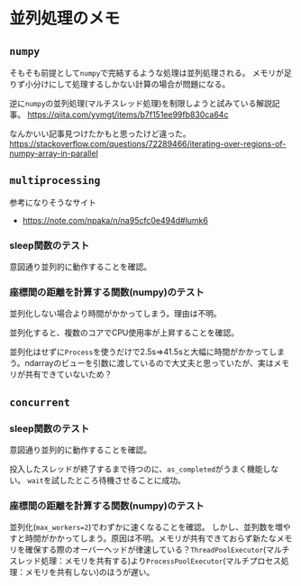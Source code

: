 # 並列処理のメモ

## `numpy`

そもそも前提として`numpy`で完結するような処理は並列処理される。
メモリが足りず小分けにして処理するしかない計算の場合が問題になる。

逆に`numpy`の並列処理(マルチスレッド処理)を制限しようと試みている解説記事。
https://qiita.com/yymgt/items/b7f151ee99fb830ca64c

なんかいい記事見つけたかもと思ったけど違った。
https://stackoverflow.com/questions/72289466/iterating-over-regions-of-numpy-array-in-parallel

## `multiprocessing`

参考になりそうなサイト
- https://note.com/npaka/n/na95cfc0e494d#lumk6

### sleep関数のテスト

意図通り並列的に動作することを確認。

### 座標間の距離を計算する関数(numpy)のテスト

並列化しない場合より時間がかかってしまう。理由は不明。

並列化すると、複数のコアでCPU使用率が上昇することを確認。

並列化はせずに`Process`を使うだけで2.5s⇒41.5sと大幅に時間がかかってしまう。ndarrayのビューを引数に渡しているので大丈夫と思っていたが、実はメモリが共有できていないため？

## `concurrent`

### sleep関数のテスト

意図通り並列的に動作することを確認。

投入したスレッドが終了するまで待つのに、`as_completed`がうまく機能しない。
`wait`を試したところ待機させることに成功。

### 座標間の距離を計算する関数(numpy)のテスト

並列化(`max_workers=2`)でわずかに速くなることを確認。
しかし、並列数を増やすと時間がかかってしまう。原因は不明。メモリが共有できておらず新たなメモリを確保する際のオーバーヘッドが律速している？`ThreadPoolExecutor`(マルチスレッド処理：メモリを共有する)より`ProcessPoolExecutor`(マルチプロセス処理：メモリを共有しない)のほうが遅い。